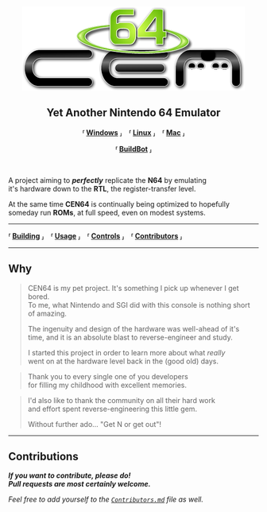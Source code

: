
<div align = 'center'>
    <img src = 'Source/assets/logo.png'/>
    <h2>Yet Another Nintendo 64 Emulator</h2>
</div>

<div align = 'center'>
    <p><b>⸢ <a href = 'https://www.cen64.com/uploads/stable/cen64-windows-x86_64.exe'>Windows</a> ⸥ ⸢ <a href = 'https://www.cen64.com/uploads/stable/cen64-debian9-x86_64'>Linux</a> ⸥ ⸢ <a href = './docs/Building.md'>Mac</a> ⸥</b></p>
    <p><b>⸢ <a href = 'https://github-buildbot.cen64.com/builders'>BuildBot</a> ⸥</b></p>
</div>

<br>

A project aiming to ***perfectly*** replicate the **N64** by emulating <br>
it's hardware down to the **RTL**, the register-transfer level.

At the same time **CEN64** is continually being optimized to hopefully <br>
someday run **ROMs**, at full speed, even on modest systems.

---

**⸢ [Building] ⸥ ⸢ [Usage] ⸥ ⸢ [Controls] ⸥ ⸢ [Contributors] ⸥**

---

## Why

> CEN64 is my pet project. It's something I pick up whenever I get bored. <br>
> To me, what Nintendo and SGI did with this console is nothing short of amazing. <br>
>
> The ingenuity and design of the hardware was well-ahead of it's <br>
> time, and it is an absolute blast to reverse-engineer and study.
>
> I started this project in order to learn more about what *really* <br>
> went on at the hardware level back in the (good old) days.

> Thank you to every single one of you developers <br>
> for filling my childhood with excellent memories.

> I'd also like to thank the community on all their hard work <br>
> and effort spent reverse-engineering this little gem.
>
> Without further ado... "Get N or get out"!

---

## Contributions

***If you want to contribute, please do!*** <br>
***Pull requests are most certainly welcome.***

*Feel free to add yourself to the [`Contributors.md`][Contributors] file as well.*


<!----------------------------------------------------------------------------->

[Building]: docs/Building.md
[Usage]: docs/Usage.md
[Controls]: docs/Controls.md
[Contributors]: docs/Contributors.md
